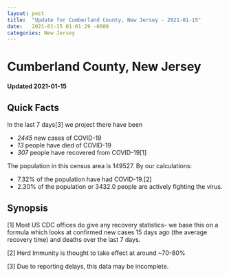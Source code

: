 ```yaml
---
layout: post
title:  "Update for Cumberland County, New Jersey - 2021-01-15"
date:   2021-01-15 01:01:29 -0600
categories: New Jersey
---
```


# Cumberland County, New Jersey
#### Updated 2021-01-15

## Quick Facts

In the last 7 days[3] we project there have been
- *2445* new cases of COVID-19
- *13* people have died of COVID-19
- *307* people have recovered from COVID-19[1]

The population in this census area is 149527. By our calculations:
- 7.32% of the population have had COVID-19.[2]
- 2.30% of the population or 3432.0 people are actively fighting the virus.

## Synopsis




[1] Most US CDC offices do give any recovery statistics- we base this on a formula which looks at confirmed new cases
15 days ago (the average recovery time) and deaths over the last 7 days.

[2] Herd Immunity is thought to take effect at around ~70-80%

[3] Due to reporting delays, this data may be incomplete.
 
    